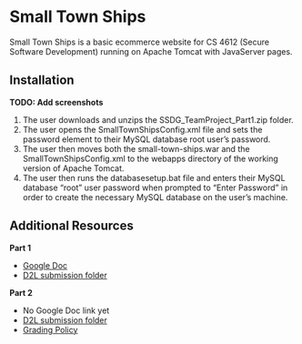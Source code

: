 # Small Town Ships

Small Town Ships is a basic ecommerce website for CS 4612 (Secure Software Development) running on Apache Tomcat with JavaServer pages.

## Installation

**TODO: Add screenshots**

1. The user downloads and unzips the SSDG_TeamProject_Part1.zip folder.
1. The user opens the SmallTownShipsConfig.xml file and sets the password element to their MySQL database root user’s password.
1. The user then moves both the small-town-ships.war and the SmallTownShipsConfig.xml to the webapps directory of the working version of Apache Tomcat.
1. The user then runs the databasesetup.bat file and enters their MySQL database “root” user password when prompted to “Enter Password” in order to create the necessary MySQL database on the user’s machine.

## Additional Resources

**Part 1**

- [Google Doc](https://docs.google.com/document/d/1vxiZdJJseQ1-9ecXXB3-Omdi-b2v2utg5wZCidxTeVc/edit)
- [D2L submission folder](https://kennesaw.view.usg.edu/d2l/lms/dropbox/user/folder_submit_files.d2l?ou=1865956&db=1622075&grpid=1896129)

**Part 2**

- No Google Doc link yet
- [D2L submission folder](https://kennesaw.view.usg.edu/d2l/lms/dropbox/user/folder_submit_files.d2l?db=1622085&grpid=1896129&isprv=0&bp=0&ou=1865956)
- [Grading Policy](https://kennesawedu-my.sharepoint.com/:b:/g/personal/skemp13_students_kennesaw_edu/EW26l42VMcpEt5EXfuC2dVoB52ZApfVN8i3zGWGrVGD0yQ?e=jSIALL)
